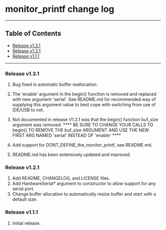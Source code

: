 # monitor_printf change log
---

## Table of Contents

* [Release v1.3.1](#release-v131)
* [Release v1.2.1](#release-v121)
* [Release v1.1.1](#release-v111)
---

### Release v1.3.1

1. Bug fixed in automatic buffer reallocation.

2. The 'enable' argument in the begin() function is removed and replaced with
    new argument 'serial'. See README.md for recommended way of supplying this
    argument value to best cope with switching from use of IDE/USB to not.

3. Not documented in release V1.2.1 was that the begin() function buf_size
    argument was removed.
    **** BE SURE TO CHANGE YOUR CALLS TO begin() TO REMOVE THE buf_size ARGUMENT
         AND USE THE NEW FIRST ARG NAMED 'serial' INSTEAD OF 'enable' ****

4. Add support for DONT_DEFINE_the_monitor_printf, see README.md.

5. README.md has been extensively updated and improved.

### Release v1.2.1

1. Add README, CHANGELOG, and LICENSE files.
2. Add HardwareSerial* argument to constructor to allow support for any serial port.
3. Change buffer allocation to automatically resize buffer and start with a default size.

### Release v1.1.1

1. Initial release.

